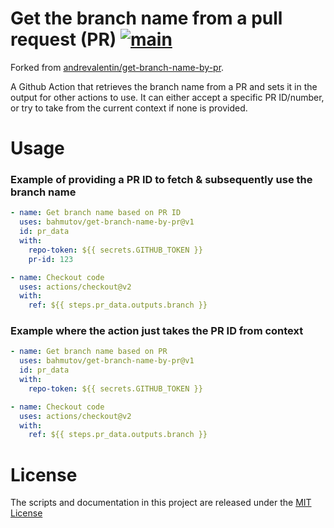 # Get the branch name from a pull request (PR) [![main](https://github.com/bahmutov/get-branch-name-by-pr/actions/workflows/ci.yml/badge.svg?branch=master)](https://github.com/bahmutov/get-branch-name-by-pr/actions/workflows/ci.yml)

Forked from [andrevalentin/get-branch-name-by-pr](https://github.com/andrevalentin/get-branch-name-by-pr).

A Github Action that retrieves the branch name from a PR and sets it in the output for other actions to use.
It can either accept a specific PR ID/number, or try to take from the current context if none is provided.

# Usage

### Example of providing a PR ID to fetch & subsequently use the branch name

```yaml
- name: Get branch name based on PR ID
  uses: bahmutov/get-branch-name-by-pr@v1
  id: pr_data
  with:
    repo-token: ${{ secrets.GITHUB_TOKEN }}
    pr-id: 123

- name: Checkout code
  uses: actions/checkout@v2
  with:
    ref: ${{ steps.pr_data.outputs.branch }}
```

### Example where the action just takes the PR ID from context

```yaml
- name: Get branch name based on PR
  uses: bahmutov/get-branch-name-by-pr@v1
  id: pr_data
  with:
    repo-token: ${{ secrets.GITHUB_TOKEN }}

- name: Checkout code
  uses: actions/checkout@v2
  with:
    ref: ${{ steps.pr_data.outputs.branch }}
```

# License

The scripts and documentation in this project are released under the [MIT License](LICENSE)
